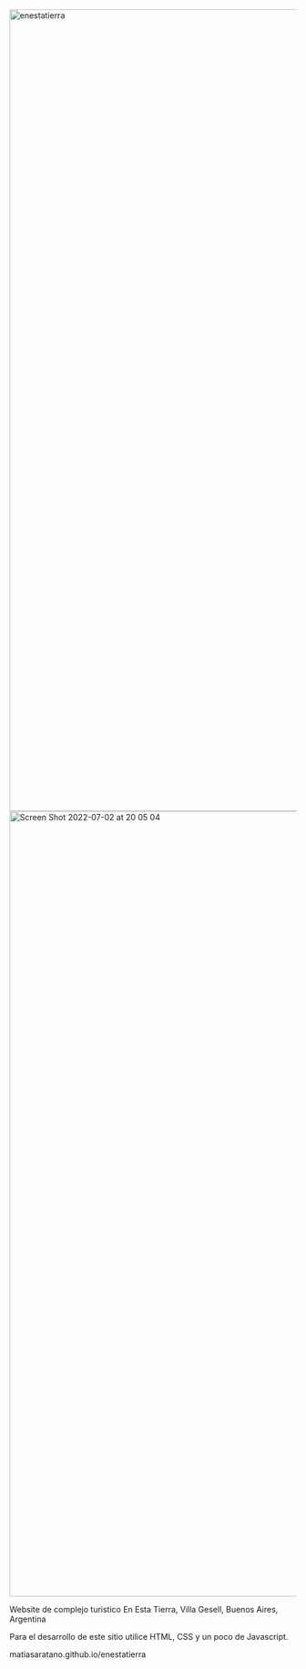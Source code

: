 <img width="1409" alt="enestatierra" src="https://user-images.githubusercontent.com/104475320/177013326-a3b56def-b7aa-4a9e-9124-4d87c52a5321.png">

<img width="1380" alt="Screen Shot 2022-07-02 at 20 05 04" src="https://user-images.githubusercontent.com/104475320/177018480-b5a52e13-c483-431e-b884-90558be8eb2c.png">


Website de complejo turistico En Esta Tierra, Villa Gesell, Buenos Aires, Argentina

Para el desarrollo de este sitio utilice HTML, CSS y un poco de Javascript.

matiasaratano.github.io/enestatierra
